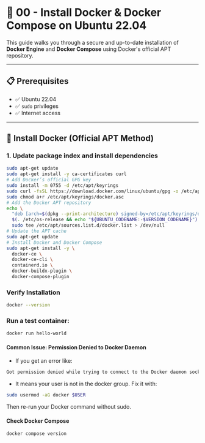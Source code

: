 # 🐳 00 - Install Docker & Docker Compose on Ubuntu 22.04

This guide walks you through a secure and up-to-date installation of **Docker Engine** and **Docker Compose** using Docker's official APT repository.

---

## 📋 Prerequisites

- ✅ Ubuntu 22.04
- ✅ `sudo` privileges
- ✅ Internet access

---

## 🚀 Install Docker (Official APT Method)

### 1. Update package index and install dependencies

```bash
sudo apt-get update
sudo apt-get install -y ca-certificates curl
# Add Docker’s official GPG key
sudo install -m 0755 -d /etc/apt/keyrings
sudo curl -fsSL https://download.docker.com/linux/ubuntu/gpg -o /etc/apt/keyrings/docker.asc
sudo chmod a+r /etc/apt/keyrings/docker.asc
# Add the Docker APT repository
echo \
  "deb [arch=$(dpkg --print-architecture) signed-by=/etc/apt/keyrings/docker.asc] https://download.docker.com/linux/ubuntu \
  $(. /etc/os-release && echo "${UBUNTU_CODENAME:-$VERSION_CODENAME}") stable" | \
  sudo tee /etc/apt/sources.list.d/docker.list > /dev/null
# Update the APT cache
sudo apt-get update
# Install Docker and Docker Compose
sudo apt-get install -y \
  docker-ce \
  docker-ce-cli \
  containerd.io \
  docker-buildx-plugin \
  docker-compose-plugin
```
### Verify Installation
```bash
docker --version
```
### Run a test container:
```bash
docker run hello-world
```

#### Common Issue: Permission Denied to Docker Daemon
- If you get an error like:
```bash
Got permission denied while trying to connect to the Docker daemon socket at unix:///var/run/docker.sock
```
- It means your user is not in the docker group. Fix it with:
```bash
sudo usermod -aG docker $USER
```
Then re-run your Docker command without sudo.

#### Check Docker Compose
```bash
docker compose version
```




